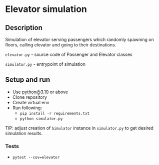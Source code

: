 # Elevator simulation

## Description
Simulation of elevator serving passengers which randomly spawning on floors,
calling elevator and going to their destinations.

`elevator.py` - source code of Passenger and Elevator classes

`simulator.py` - entrypoint of simulation


## Setup and run

- Use python@3.10 or above
- Clone repository
- Create virtual env
- Run following:
  - `pip install -r requirements.txt`
  - `python simulator.py`

TIP: adjust creation of `Simulator` instance in `simulator.py` to get desired simulation results.

### Tests
- `pytest --cov=elevator`
